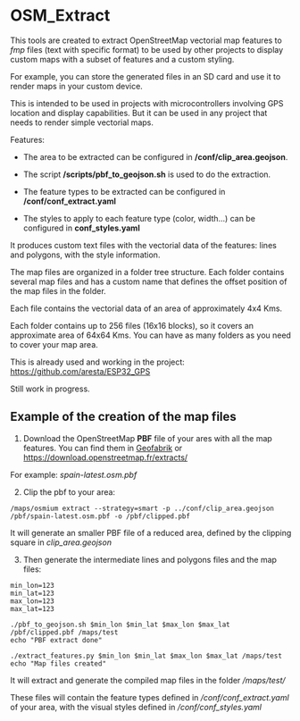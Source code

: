 # OSM_Extract
This tools are created to extract OpenStreetMap vectorial map features to *fmp* files (text with specific format) to be used by other projects to display custom maps with a subset of features and a custom styling.

For example, you can store the generated files in an SD card and use it to render maps in your custom device.

This is intended to be used in projects with microcontrollers involving GPS location and display capabilities. But it can be used in any project that needs to render simple vectorial maps.

Features:
- The area to be extracted can be configured in **/conf/clip_area.geojson**. 

- The script **/scripts/pbf_to_geojson.sh** is used to do the extraction.

- The feature types to be extracted can be configured in **/conf/conf_extract.yaml**

- The styles to apply to each feature type (color, width...) can be configured in **conf_styles.yaml**

It produces custom text files with the vectorial data of the features: lines and polygons, with the style information.

The map files are organized in a folder tree structure. Each folder contains several map files and has a custom name that defines the offset position of the map files in the folder.

Each file contains the vectorial data of an area of approximately 4x4 Kms. 

Each folder contains up to 256 files (16x16 blocks), so it covers an approximate area of 64x64 Kms.  You can have as many folders as you need to cover your map area.

This is already used and working in the project: https://github.com/aresta/ESP32_GPS

Still work in progress.

## Example of the creation of the map files

1. Download the OpenStreetMap **PBF** file of your ares with all the map features.  You can find them in [Geofabrik](https://download.geofabrik.de/) or https://download.openstreetmap.fr/extracts/

For example: *spain-latest.osm.pbf*


2. Clip the pbf to your area:

```
/maps/osmium extract --strategy=smart -p ../conf/clip_area.geojson /pbf/spain-latest.osm.pbf -o /pbf/clipped.pbf
```
It will generate an smaller PBF file of a reduced area, defined by the clipping square in *clip_area.geojson*


3. Then generate the intermediate lines and polygons files and the map files:
```
min_lon=123
min_lat=123
max_lon=123
max_lat=123

./pbf_to_geojson.sh $min_lon $min_lat $max_lon $max_lat /pbf/clipped.pbf /maps/test
echo "PBF extract done"

./extract_features.py $min_lon $min_lat $max_lon $max_lat /maps/test
echo "Map files created"
```
It will extract and generate the compiled map files in the folder */maps/test/* 

These files will contain the feature types defined in */conf/conf_extract.yaml* of your area, with the visual styles defined in */conf/conf_styles.yaml*


